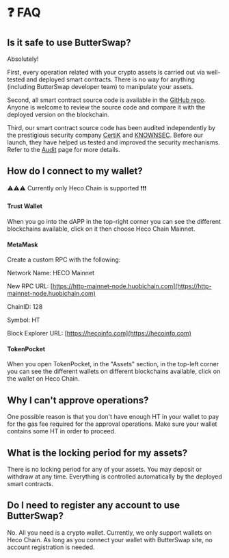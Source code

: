 # ❓ FAQ

## Is it safe to use ButterSwap?

Absolutely!

First, every operation related with your crypto assets is carried out via well-tested and deployed smart contracts. There is no way for anything \(including ButterSwap developer team\) to manipulate your assets.

Second, all smart contract source code is available in the [GitHub repo](https://github.com/butter-swap). Anyone is welcome to review the source code and compare it with the deployed version on the blockchain.

Third, our smart contract source code has been audited independently by the prestigious security company [CertiK](https://www.certik.io/) and [KNOWNSEC](https://www.knownsec.com/). Before our launch, they have helped us tested and improved the security mechanisms. Refer to the [Audit](audit.md) page for more details.

## How do I connect to my wallet?

⚠️⚠️⚠️ Currently only Heco Chain is supported ❗️❗️❗️

#### Trust Wallet

When you go into the dAPP in the top-right corner you can see the different blockchains available, click on it then choose Heco Chain Mainnet.



#### MetaMask

Create a custom RPC with the following:

Network Name: HECO Mainnet

New RPC URL: [https://http-mainnet-node.huobichain.com](https://http-mainnet-node.huobichain.com)

ChainID: 128

Symbol: HT

Block Explorer URL: [https://hecoinfo.com](https://hecoinfo.com)



#### TokenPocket

When you open TokenPocket, in the "Assets" section, in the top-left corner you can see the different wallets on different blockchains available, click on the wallet on Heco Chain.

## Why I can't approve operations?

One possible reason is that you don't have enough HT in your wallet to pay for the gas fee required for the approval operations. Make sure your wallet contains some HT in order to proceed.

## What is the locking period for my assets?

There is no locking period for any of your assets. You may deposit or withdraw at any time. Everything is controlled automatically by the deployed smart contracts. 

## Do I need to register any account to use ButterSwap?

No. All you need is a crypto wallet. Currently, we only support wallets on Heco Chain. As long as you connect your wallet with ButterSwap site, no account registration is needed.



